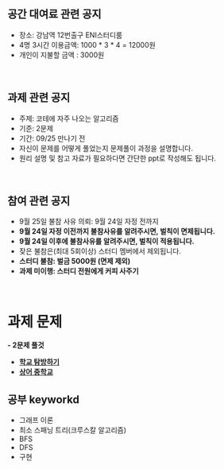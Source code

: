 ## 공간 대여료 관련 공지
- 장소: 강남역 12번출구 ENI스터디룸
- 4명 3시간 이용금액: 1000 * 3 * 4 = 12000원
- 개인이 지불할 금액 : 3000원

<br>

## 과제 관련 공지
- 주제: 코테에 자주 나오는 알고리즘
- 기준: 2문제
- 기간: 09/25 만나기 전
- 자신이 문제를 어떻게 풀었는지 문제풀이 과정을 설명합니다.
- 원리 설명 및 참고 자료가 필요하다면 간단한 ppt로 작성해도 됩니다.

<br>

## 참여 관련 공지
- 9월 25일 불참 사유 의뢰: 9월 24일 자정 전까지
- **9월 24일 자정 이전까지 불참사유를 알려주시면, 벌칙이 면제됩니다.**
- **9월 24일 이후에 불참사유를 알려주시면, 벌칙이 적용됩니다.**
- 잦은 불참은(최대 5회이상) 스터디 멤버에서 제외됩니다.
- **스터디 불참: 벌금 5000원 (면제 제외)**
- **과제 미이행: 스터디 전원에게 커피 사주기**
<br>

# 과제 문제

**- 2문제 풀것**
- [**학교 탐방하기**](https://www.acmicpc.net/problem/13418)
- [**상어 중학교**](https://www.acmicpc.net/problem/21609)


## 공부 keyworkd
- 그래프 이론
- 최소 스패닝 트리(크루스칼 알고리즘)
- BFS
- DFS
- 구현


<BR>